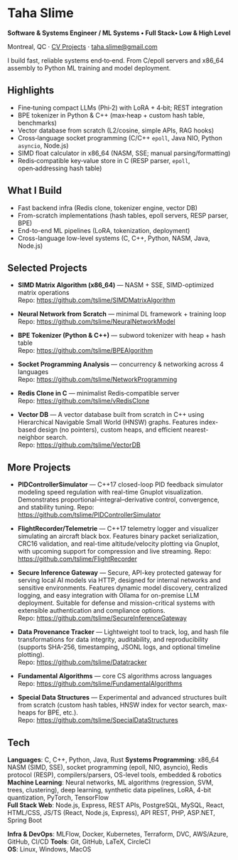 # Taha Slime

**Software & Systems Engineer / ML Systems • Full Stack• Low & High Level**

Montreal, QC · [CV Projects](#selected-projects) · taha.slime@gmail.com

I build fast, reliable systems end‑to‑end. From C/epoll servers and x86_64 assembly to Python ML training and model deployment.

## Highlights
- Fine‑tuning compact LLMs (Phi‑2) with LoRA + 4‑bit; REST integration
- BPE tokenizer in Python & C++ (max‑heap + custom hash table, benchmarks)
- Vector database from scratch (L2/cosine, simple APIs, RAG hooks)
- Cross‑language socket programming (C/C++ `epoll`, Java NIO, Python `asyncio`, Node.js)
- SIMD float calculator in x86_64 (NASM, SSE; manual parsing/formatting)
- Redis‑compatible key‑value store in C (RESP parser, `epoll`, open‑addressing hash table)


## What I Build
- Fast backend infra (Redis clone, tokenizer engine, vector DB)
- From-scratch implementations (hash tables, epoll servers, RESP parser, BPE)
- End-to-end ML pipelines (LoRA, tokenization, deployment)
- Cross-language low-level systems (C, C++, Python, NASM, Java, Node.js)


## Selected Projects
- **SIMD Matrix Algorithm (x86_64)** — NASM + SSE, SIMD-optimized matrix operations  
  Repo: https://github.com/tslime/SIMDMatrixAlgorithm
- **Neural Network from Scratch** — minimal DL framework + training loop  
  Repo: https://github.com/tslime/NeuralNetworkModel
- **BPE Tokenizer (Python & C++)** — subword tokenizer with heap + hash table  
  Repo: https://github.com/tslime/BPEAlgorithm
- **Socket Programming Analysis** — concurrency & networking across 4 languages  
  Repo: https://github.com/tslime/NetworkProgramming
- **Redis Clone in C** — minimalist Redis‑compatible server  
  Repo: https://github.com/tslime/vRedisClone


- **Vector DB** — A vector database built from scratch in C++ using Hierarchical Navigable Small World (HNSW) graphs. Features index-based design (no pointers), custom heaps, and efficient nearest-neighbor search.  
  Repo: https://github.com/tslime/VectorDB

## More Projects

- **PIDControllerSimulator** — C++17 closed-loop PID feedback simulator modeling speed regulation with real-time Gnuplot visualization. Demonstrates proportional–integral–derivative control, convergence, and stability tuning.
  Repo: https://github.com/tslime/PIDControllerSimulator

- **FlightRecorder/Telemetrie** — C++17 telemetry logger and visualizer simulating an aircraft black box.
Features binary packet serialization, CRC16 validation, and real-time altitude/velocity plotting via Gnuplot, with upcoming support for compression and live streaming.
Repo: https://github.com/tslime/FlightRecorder

- **Secure Inference Gateway** — Secure, API-key protected gateway for serving local AI models via HTTP, designed for internal networks and sensitive environments. Features dynamic model discovery, centralized logging, and easy integration with Ollama for on-premise LLM deployment. Suitable for defense and mission-critical systems with extensible authentication and compliance options.  
  Repo: https://github.com/tslime/SecureInferenceGateway
  
- **Data Provenance Tracker** — Lightweight tool to track, log, and hash file transformations for data integrity, auditability, and reproducibility (supports SHA-256, timestamping, JSONL logs, and optional timeline plotting).  
  Repo: https://github.com/tslime/Datatracker

- **Fundamental Algorithms** — core CS algorithms across languages  
  Repo: https://github.com/tslime/FundamentalAlgorithms

- **Special Data Structures** — Experimental and advanced structures built from scratch (custom hash tables, HNSW index for vector search, max-heaps for BPE, etc.).  
  Repo: https://github.com/tslime/SpecialDataStructures


## Tech

**Languages**: C, C++, Python, Java, Rust 
**Systems Programming**: x86_64 NASM (SIMD, SSE), socket programming (epoll, NIO, asyncio), Redis protocol (RESP), compilers/parsers, OS-level tools, embedded & robotics  
**Machine Learning**: Neural networks, ML algorithms (regression, SVM, trees, clustering), deep learning, synthetic data pipelines, LoRA, 4-bit quantization, PyTorch, TensorFlow  
**Full Stack Web**: Node.js, Express, REST APIs, PostgreSQL, MySQL, React, HTML/CSS, JS/TS (React, Node.js, Express), API REST, PHP, ASP.NET, Spring Boot

**Infra & DevOps**: MLFlow, Docker, Kubernetes, Terraform, DVC, AWS/Azure, GitHub, CI/CD 
**Tools**: Git, GitHub, LaTeX, CircleCI  
**OS**: Linux, Windows, MacOS


